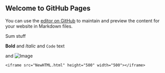 ## Welcome to GitHub Pages

You can use the [editor on GitHub](https://github.com/and04671/ShipsTracker5574/edit/gh-pages/index.md) to maintain and preview the content for your website in Markdown files.



Sum stuff

**Bold** and _Italic_ and `Code` text

 and ![Image](src)
```
<iframe src="NewHTML.html" height="500" width="500"></iframe>

